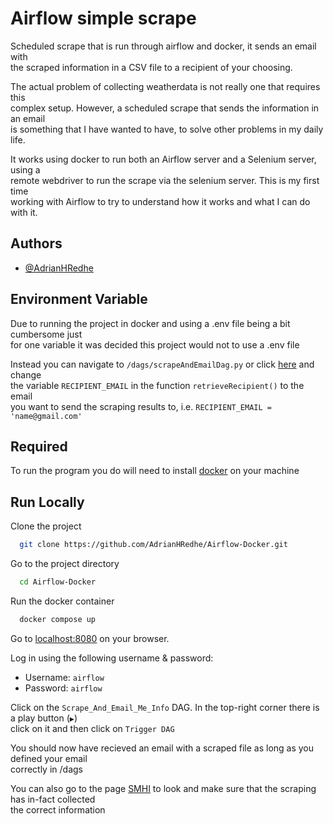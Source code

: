 # Airflow simple scrape

Scheduled scrape that is run through airflow and docker, it sends an email with  
the scraped information in a CSV file to a recipient of your choosing. 

The actual problem of collecting weatherdata is not really one that requires this  
complex setup. However, a scheduled scrape that sends the information in an email  
is something that I have wanted to have, to solve other problems in my daily life.

It works using docker to run both an Airflow server and a Selenium server, using a  
remote webdriver to run the scrape via the selenium server. This is my first time  
working with Airflow to try to understand how it works and what I can do with it. 

## Authors

- [@AdrianHRedhe](https://www.github.com/adrianhredhe)

## Environment Variable

Due to running the project in docker and using a .env file being a bit cumbersome just  
for one variable it was decided this project would not to use a .env file

Instead you can navigate to `/dags/scrapeAndEmailDag.py` or click [here](/dags/scrapeAndEmailDag.py) and change  
the variable `RECIPIENT_EMAIL` in the function `retrieveRecipient()` to the email  
you want to send the scraping results to, i.e. `RECIPIENT_EMAIL = 'name@gmail.com'`

## Required

To run the program you do will need to install [docker](https://docs.docker.com/get-docker/) on your machine

## Run Locally

Clone the project

```bash
  git clone https://github.com/AdrianHRedhe/Airflow-Docker.git
```

Go to the project directory

```bash
  cd Airflow-Docker
```

Run the docker container

```bash
  docker compose up
```

Go to [localhost:8080](http://localhost:8080/) on your browser.

Log in using the following username & password: 
* Username: `airflow`
* Password: `airflow`

Click on the `Scrape_And_Email_Me_Info` DAG. In the top-right corner there is a play button (`▶️`)  
click on it and then click on `Trigger DAG`

You should now have recieved an email with a scraped file as long as you defined your email  
correctly in /dags

You can also go to the page [SMHI](https://www.smhi.se/vader/prognoser/ortsprognoser/q/Stockholm/2673730) to look and make sure that the scraping has in-fact collected  
the correct information